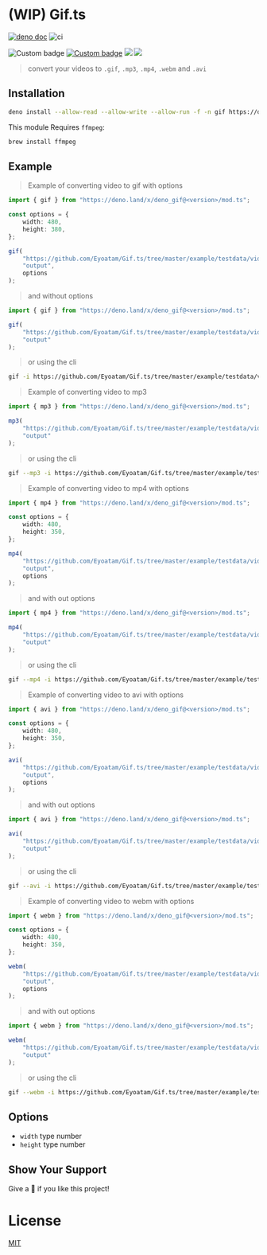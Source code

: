 # (WIP) Gif.ts

[![deno doc](https://doc.deno.land/badge.svg)](https://doc.deno.land/https/deno.land/x/oak/mod.ts)
![ci](https://github.com/Eyoatam/Gif.ts/workflows/ci/badge.svg)

![Custom badge](https://img.shields.io/endpoint?url=https%3A%2F%2Fdeno-visualizer.danopia.net%2Fshields%2Fupdates%2Fx%2Fdeno_gif%2Fmod.ts)
[![Custom badge](https://img.shields.io/endpoint?url=https%3A%2F%2Fdeno-visualizer.danopia.net%2Fshields%2Flatest-version%2Fx%2Fdeno_gif%2Fmod.ts)](https://doc.deno.land/https/deno.land/x/deno_gif/mod.ts)
![](https://img.shields.io/badge/license-MIT-blue.svg)
![](https://img.shields.io/badge/deno-^1.5.0-informational?logo=deno")

> convert your videos to `.gif`, `.mp3`, `.mp4`, `.webm` and `.avi`

## Installation

```bash
deno install --allow-read --allow-write --allow-run -f -n gif https://deno.land/x/deno_gif@0.3.5/cli.ts
```

This module Requires `ffmpeg`:

```bash
brew install ffmpeg
```

## Example

> Example of converting video to gif with options

```ts
import { gif } from "https://deno.land/x/deno_gif@<version>/mod.ts";

const options = {
	width: 480,
	height: 380,
};

gif(
	"https://github.com/Eyoatam/Gif.ts/tree/master/example/testdata/video.mp4",
	"output",
	options
);
```

> and without options

```ts
import { gif } from "https://deno.land/x/deno_gif@<version>/mod.ts";

gif(
	"https://github.com/Eyoatam/Gif.ts/tree/master/example/testdata/video.mp4",
	"output"
);
```

> or using the cli

```bash
gif -i https://github.com/Eyoatam/Gif.ts/tree/master/example/testdata/video.mp4 -o output
```

> Example of converting video to mp3

```ts
import { mp3 } from "https://deno.land/x/deno_gif@<version>/mod.ts";

mp3(
	"https://github.com/Eyoatam/Gif.ts/tree/master/example/testdata/video.mp4",
	"output"
);
```

> or using the cli

```bash
gif --mp3 -i https://github.com/Eyoatam/Gif.ts/tree/master/example/testdata/video.mp4 -o output
```

> Example of converting video to mp4 with options

```ts
import { mp4 } from "https://deno.land/x/deno_gif@<version>/mod.ts";

const options = {
	width: 480,
	height: 350,
};

mp4(
	"https://github.com/Eyoatam/Gif.ts/tree/master/example/testdata/video.mp4",
	"output",
	options
);
```

> and with out options

```ts
import { mp4 } from "https://deno.land/x/deno_gif@<version>/mod.ts";

mp4(
	"https://github.com/Eyoatam/Gif.ts/tree/master/example/testdata/video.mp4",
	"output"
);
```

> or using the cli

```bash
gif --mp4 -i https://github.com/Eyoatam/Gif.ts/tree/master/example/testdata/video.mp4 -o output
```

> Example of converting video to avi with options

```ts
import { avi } from "https://deno.land/x/deno_gif@<version>/mod.ts";

const options = {
	width: 480,
	height: 350,
};

avi(
	"https://github.com/Eyoatam/Gif.ts/tree/master/example/testdata/video.mp4",
	"output",
	options
);
```

> and with out options

```ts
import { avi } from "https://deno.land/x/deno_gif@<version>/mod.ts";

avi(
	"https://github.com/Eyoatam/Gif.ts/tree/master/example/testdata/video.mp4",
	"output"
);
```

> or using the cli

```bash
gif --avi -i https://github.com/Eyoatam/Gif.ts/tree/master/example/testdata/video.mp4 -o output
```

> Example of converting video to webm with options

```ts
import { webm } from "https://deno.land/x/deno_gif@<version>/mod.ts";

const options = {
	width: 480,
	height: 350,
};

webm(
	"https://github.com/Eyoatam/Gif.ts/tree/master/example/testdata/video.mp4",
	"output",
	options
);
```

> and with out options

```ts
import { webm } from "https://deno.land/x/deno_gif@<version>/mod.ts";

webm(
	"https://github.com/Eyoatam/Gif.ts/tree/master/example/testdata/video.mp4",
	"output"
);
```

> or using the cli

```bash
gif --webm -i https://github.com/Eyoatam/Gif.ts/tree/master/example/testdata/video.mp4 -o output
```

## Options

- `width` type number
- `height` type number

## Show Your Support

Give a 🌟 if you like this project!

# License

[MIT](https://github.com/Eyoatam/gif.ts/blob/master/LICENSE)
